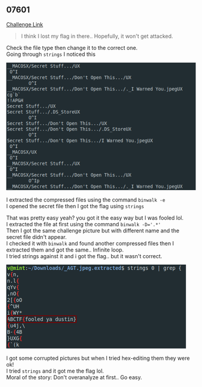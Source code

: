 **07601**
-------------
[Challenge Link](https://mega.nz/#!CXYXBQAK!6eLJSXvAfGnemqWpNbLQtOHBvtkCzA7-zycVjhHPYQQ)  

> I think I lost my flag in there.. Hopefully, it won't get attacked.

Check the file type then change it to the correct one.  
Going through `strings` I noticed this  

![](images/076011.png)


I extracted the compressed files using the command `binwalk -e`  
I opened the secret file then I got the flag using `strings`

That was pretty easy yeah? you got it the easy way but I was fooled lol.  
I extracted the file at first using the command `binwalk -D='.*'`  
Then I got the same challenge picture but with different name and the secret file didn't appear.  
I checked it with `binwalk` and found another compressed files then I extracted them and got the same.. Infinite loop.  
I tried strings against it and i got the flag.. but it wasn't correct.

![](images/076012.png)  

I got some corrupted pictures but when I tried hex-editing them they were ok!  
I tried `strings` and it got me the flag lol.  
Moral of the story: Don't overanalyze at first.. Go easy.
